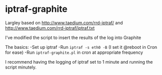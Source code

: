 # iptraf-graphite

Largley based on http://www.taedium.com/rrd-iptraf/ and http://www.taedium.com/rrd-iptraf/iptraf.txt

I've modified the script to insert the results of the log into Graphite

The basics:
-Set up iptraf
-Run `iptraf -s eth0 -B` (I set it @reboot in Cron for ease)
-Run `iptraf-graphite.pl` in cron at appropriate frequency

I recommend having the logging of iptraf set to 1 minute and running the script minutely.
